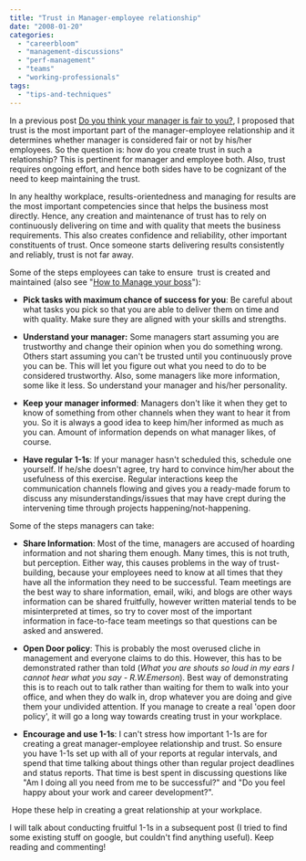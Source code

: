 ```yaml
---
title: "Trust in Manager-employee relationship"
date: "2008-01-20"
categories: 
  - "careerbloom"
  - "management-discussions"
  - "perf-management"
  - "teams"
  - "working-professionals"
tags: 
  - "tips-and-techniques"
---
```


In a previous post [Do you think your manager is fair to you?](http://careermanagement.wordpress.com/2008/01/15/do-you-think-your-manager-is-fair-to-you/ "http://careermanagement.wordpress.com/2008/01/15/do-you-think-your-manager-is-fair-to-you/"), I proposed that trust is the most important part of the manager-employee relationship and it determines whether manager is considered fair or not by his/her employees. So the question is: how do you create trust in such a relationship? This is pertinent for manager and employee both. Also, trust requires ongoing effort, and hence both sides have to be cognizant of the need to keep maintaining the trust.

In any healthy workplace, results-orientedness and managing for results are the most important competencies since that helps the business most directly. Hence, any creation and maintenance of trust has to rely on continuously delivering on time and with quality that meets the business requirements. This also creates confidence and reliability, other important constituents of trust. Once someone starts delivering results consistently and reliably, trust is not far away.

Some of the steps employees can take to ensure  trust is created and maintained (also see "[How to Manage your boss](http://careermanagement.wordpress.com/2008/01/12/managing-your-boss/ "http://careermanagement.wordpress.com/2008/01/12/managing-your-boss/")"):

- **Pick tasks with maximum chance of success for you**: Be careful about what tasks you pick so that you are able to deliver them on time and with quality. Make sure they are aligned with your skills and strengths.
    
- **Understand your manager:** Some managers start assuming you are trustworthy and change their opinion when you do something wrong. Others start assuming you can't be trusted until you continuously prove you can be. This will let you figure out what you need to do to be considered trustworthy. Also, some managers like more information, some like it less. So understand your manager and his/her personality.
    
- **Keep your manager informed**: Managers don't like it when they get to know of something from other channels when they want to hear it from you. So it is always a good idea to keep him/her informed as much as you can. Amount of information depends on what manager likes, of course.
    
- **Have regular 1-1s**: If your manager hasn't scheduled this, schedule one yourself. If he/she doesn't agree, try hard to convince him/her about the usefulness of this exercise. Regular interactions keep the communication channels flowing and gives you a ready-made forum to discuss any misunderstandings/issues that may have crept during the intervening time through projects happening/not-happening.
    

Some of the steps managers can take:

- **Share Information**: Most of the time, managers are accused of hoarding information and not sharing them enough. Many times, this is not truth, but perception. Either way, this causes problems in the way of trust-building, because your employees need to know at all times that they have all the information they need to be successful. Team meetings are the best way to share information, email, wiki, and blogs are other ways information can be shared fruitfully, however written material tends to be misinterpreted at times, so try to cover most of the important information in face-to-face team meetings so that questions can be asked and answered.
    
- **Open Door policy**: This is probably the most overused cliche in management and everyone claims to do this. However, this has to be demonstrated rather than told (_What you are shouts so loud in my ears I cannot hear what you say - R.W.Emerson_). Best way of demonstrating this is to reach out to talk rather than waiting for them to walk into your office, and when they do walk in, drop whatever you are doing and give them your undivided attention. If you manage to create a real 'open door policy', it will go a long way towards creating trust in your workplace.
    
- **Encourage and use 1-1s**: I can't stress how important 1-1s are for creating a great manager-employee relationship and trust. So ensure you have 1-1s set up with all of your reports at regular intervals, and spend that time talking about things other than regular project deadlines and status reports. That time is best spent in discussing questions like "Am I doing all you need from me to be successful?" and "Do you feel happy about your work and career development?".
    

 Hope these help in creating a great relationship at your workplace.

I will talk about conducting fruitful 1-1s in a subsequent post (I tried to find some existing stuff on google, but couldn't find anything useful). Keep reading and commenting!
